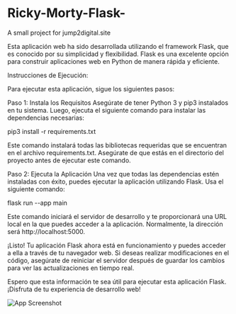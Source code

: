 # Ricky-Morty-Flask-
A small project for  jump2digital.site

Esta aplicación web ha sido desarrollada utilizando el framework Flask, que es conocido por su simplicidad y flexibilidad. Flask es una excelente opción para construir aplicaciones web en Python de manera rápida y eficiente.

Instrucciones de Ejecución:

Para ejecutar esta aplicación, sigue los siguientes pasos:

Paso 1: Instala los Requisitos
Asegúrate de tener Python 3 y pip3 instalados en tu sistema. Luego, ejecuta el siguiente comando para instalar las dependencias necesarias:

pip3 install -r requirements.txt

Este comando instalará todas las bibliotecas requeridas que se encuentran en el archivo requirements.txt. Asegúrate de que estás en el directorio del proyecto antes de ejecutar este comando.

Paso 2: Ejecuta la Aplicación
Una vez que todas las dependencias estén instaladas con éxito, puedes ejecutar la aplicación utilizando Flask. Usa el siguiente comando:

flask run --app main

Este comando iniciará el servidor de desarrollo y te proporcionará una URL local en la que puedes acceder a la aplicación. Normalmente, la dirección será http://localhost:5000.

¡Listo! Tu aplicación Flask ahora está en funcionamiento y puedes acceder a ella a través de tu navegador web. Si deseas realizar modificaciones en el código, asegúrate de reiniciar el servidor después de guardar los cambios para ver las actualizaciones en tiempo real.

Espero que esta información te sea útil para ejecutar esta aplicación Flask. ¡Disfruta de tu experiencia de desarrollo web!

![App Screenshot](https://i.ibb.co/2yKptSC/Captura-de-pantalla-de-2023-11-05-22-10-48.png)
